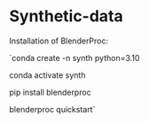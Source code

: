# Synthetic-data

Installation of BlenderProc: 

`conda create -n synth python=3.10

conda activate synth

pip install blenderproc

blenderproc quickstart`
